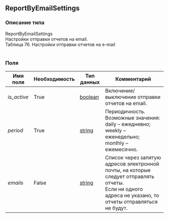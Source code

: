 
## ReportByEmailSettings

### Описание типа
ReportByEmailSettings<br/>Настройки отправки отчетов на email.<br/>Таблица 76. Настройки отправки отчетов на e-mail<br/><br/>
### Поля

| Имя поля | Необходимость | Тип данных | Комментарий |
|---|---|---|---|
|*is_active*|True|[boolean](/docs/types/boolean.md)|Включение/выключение отправки отчетов на email.<br/>|
|*period*|True|[string](/docs/types/string.md)|Периодичность.<br/>Возможные значения:<br/>daily – ежедневно;<br/>weekly – еженедельно;<br/>monthly – ежемесячно.<br/>|
|*emails*|False|[string](/docs/types/string.md)|Список через запятую адресов электронной почты, на которые следует отправлять отчеты.<br/>Если ни одного адреса не указано, то отчеты отправляться не будут.<br/>|
